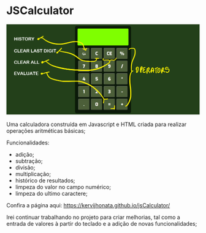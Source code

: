 # JSCalculator

![Landing Page](https://github.com/kervijhonata/jsCalculator/blob/main/landing.png)

Uma calculadora construída em Javascript e HTML criada para realizar operações aritméticas básicas;



Funcionalidades:
- adição;
- subtração;
- divisão;
- multiplicação;
- histórico de resultados;
- limpeza do valor no campo numérico;
- limpeza do ultimo caractere;

Confira a página aqui: https://kervijhonata.github.io/jsCalculator/

Irei continuar trabalhando no projeto para criar melhorias, tal como a entrada de valores à partir do teclado e a adição de novas funcionalidades;
